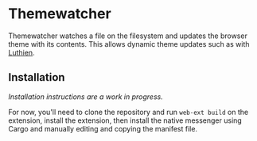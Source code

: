 # Themewatcher

Themewatcher watches a file on the filesystem and updates the browser theme with its contents. This allows dynamic theme updates such as with [Luthien](https://github.com/max-niederman/luthien).

## Installation

*Installation instructions are a work in progress.*

For now, you'll need to clone the repository and run `web-ext build` on the extension, install the extension, then install the native messenger using Cargo and manually editing and copying the manifest file.
